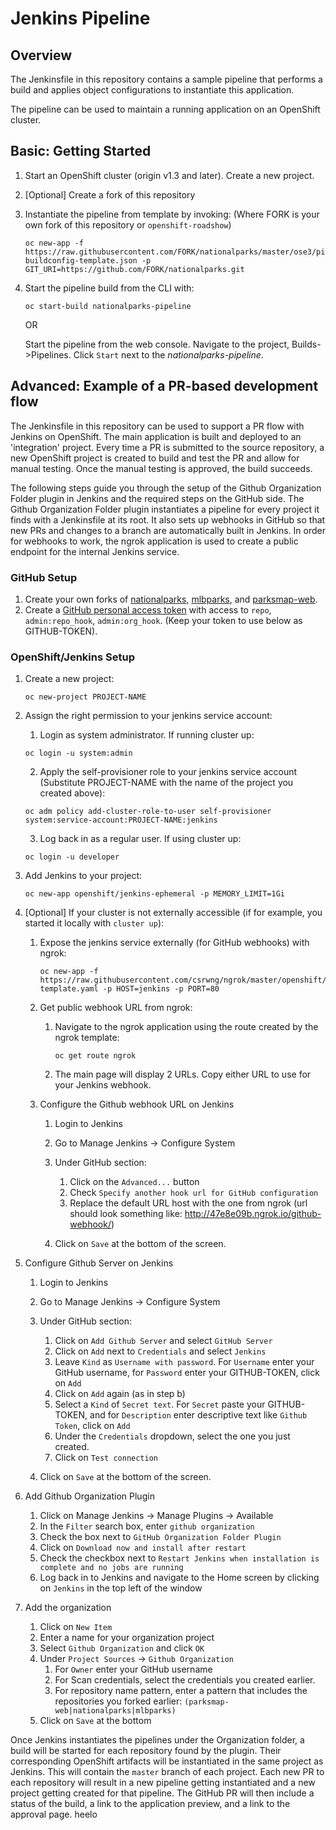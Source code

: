 # Jenkins Pipeline

## Overview

The Jenkinsfile in this repository contains a sample pipeline that performs a
build and applies object configurations to instantiate this application.

The pipeline can be used to maintain a running application on an OpenShift
cluster.

## Basic: Getting Started

1. Start an OpenShift cluster (origin v1.3 and later). Create a new project.
2. [Optional] Create a fork of this repository
3. Instantiate the pipeline from template by invoking:
   (Where FORK is your own fork of this repository or `openshift-roadshow`)
   ```
   oc new-app -f https://raw.githubusercontent.com/FORK/nationalparks/master/ose3/pipeline-buildconfig-template.json -p GIT_URI=https://github.com/FORK/nationalparks.git
   ```

4. Start the pipeline build from the CLI with:
   ```
   oc start-build nationalparks-pipeline
   ```

   OR

   Start the pipeline from the web console. Navigate to the project, Builds->Pipelines.
   Click `Start` next to the *nationalparks-pipeline*.


## Advanced: Example of a PR-based development flow

The Jenkinsfile in this repository can be used to support a PR flow with Jenkins on OpenShift.
The main application is built and deployed to an 'integration' project. Every time a PR is
submitted to the source repository, a new OpenShift project is created to build and test the
PR and allow for manual testing. Once the manual testing is approved, the build succeeds.

The following steps guide you through the setup of the Github Organization Folder plugin in
Jenkins and the required steps on the GitHub side. The Github Organization Folder plugin
instantiates a pipeline for every project it finds with a Jenkinsfile at its root. It also
sets up webhooks in GitHub so that new PRs and changes to a branch are automatically built
in Jenkins. In order for webhooks to work, the ngrok application is used to create a public
endpoint for the internal Jenkins service.

### GitHub Setup

1. Create your own forks of [nationalparks](https://github.com/openshift-roadshow/nationalparks.git),
   [mlbparks](https://github.com/openshift-roadshow/mlbparks.git), and
   [parksmap-web](https://github.com/openshift-roadshow/parksmap-web.git).
2. Create a [GitHub personal access token](https://help.github.com/articles/creating-an-access-token-for-command-line-use/)
   with access to `repo`, `admin:repo_hook`, `admin:org_hook`.
   (Keep your token to use below as GITHUB-TOKEN).

### OpenShift/Jenkins Setup

1. Create a new project:
   ```
   oc new-project PROJECT-NAME
   ```

2. Assign the right permission to your jenkins service account:
   1. Login as system administrator. If running cluster up:

   ```
   oc login -u system:admin
   ```

   2. Apply the self-provisioner role to your jenkins service account (Substitute PROJECT-NAME with the name of the project you created above):

   ```
   oc adm policy add-cluster-role-to-user self-provisioner system:service-account:PROJECT-NAME:jenkins
   ```

   3. Log back in as a regular user. If using cluster up:

   ```
   oc login -u developer
   ```

3. Add Jenkins to your project: 

   ```
   oc new-app openshift/jenkins-ephemeral -p MEMORY_LIMIT=1Gi
   ```

4. [Optional] If your cluster is not externally accessible (if for example, you started it locally with `cluster up`): 
   1. Expose the jenkins service externally (for GitHub webhooks) with ngrok: 

      ```
      oc new-app -f https://raw.githubusercontent.com/csrwng/ngrok/master/openshift/ngrok-template.yaml -p HOST=jenkins -p PORT=80
      ```

   2. Get public webhook URL from ngrok:
      1. Navigate to the ngrok application using the route created by the ngrok template:
          ```
          oc get route ngrok
          ```

      2. The main page will display 2 URLs. Copy either URL to use for your Jenkins webhook.

   3. Configure the Github webhook URL on Jenkins
      1. Login to Jenkins
      2. Go to Manage Jenkins -> Configure System
      3. Under GitHub section:

         1. Click on the `Advanced...` button
         2. Check `Specify another hook url for GitHub configuration`
         3. Replace the default URL host with the one from ngrok (url should look something like: http://47e8e09b.ngrok.io/github-webhook/)

      4. Click on `Save` at the bottom of the screen.

5. Configure Github Server on Jenkins
   1. Login to Jenkins
   2. Go to Manage Jenkins -> Configure System
   3. Under GitHub section:

      1. Click on `Add Github Server` and select `GitHub Server`
      2. Click on `Add` next to `Credentials` and select `Jenkins`
      3. Leave `Kind` as `Username with password`. For `Username` enter your GitHub username, for `Password` enter your GITHUB-TOKEN, click on `Add`
      4. Click on `Add` again (as in step b)
      5. Select a `Kind` of `Secret text`. For `Secret` paste your GITHUB-TOKEN, and for `Description` enter descriptive text like `Github Token`, click on `Add`
      6. Under the `Credentials` dropdown, select the one you just created.
      7. Click on `Test connection`

   4. Click on `Save` at the bottom of the screen.
6. Add Github Organization Plugin
   1. Click on Manage Jenkins -> Manage Plugins -> Available
   2. In the `Filter` search box, enter `github organization`
   3. Check the box next to `GitHub Organization Folder Plugin`
   4. Click on `Download now and install after restart`
   5. Check the checkbox next to `Restart Jenkins when installation is complete and no jobs are running`
   6. Log back in to Jenkins and navigate to the Home screen by clicking on `Jenkins` in the top left of the window
7. Add the organization
   1. Click on `New Item`
   2. Enter a name for your organization project
   3. Select `Github Organization` and click `OK`
   3. Under `Project Sources` -> `Github Organization`
      1. For `Owner` enter your GitHub username
      2. For Scan credentials, select the credentials you created earlier.
      3. For repository name pattern, enter a pattern that includes the repositories you forked earlier: `(parksmap-web|nationalparks|mlbparks)`
   4. Click on `Save` at the bottom

Once Jenkins instantiates the pipelines under the Organization folder, a build will be started for
each repository found by the plugin. Their corresponding OpenShift artifacts will be instantiated
in the same project as Jenkins. This will contain the `master` branch of each project. Each new PR
to each repository will result in a new pipeline getting instantiated and a new project getting created
for that pipeline. The GitHub PR will then include a status of the build, a link to the application preview,
and a link to the approval page.
heelo 
